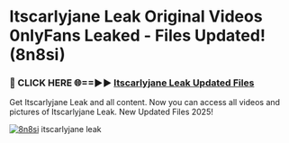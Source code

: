 # Itscarlyjane Leak Original Videos 0nlyFans Leaked - Files Updated! (8n8si)

<h3>🔴 CLICK HERE 🌐==►► <a href="https://tinyurl.com/x26r9saj" rel="nofollow">Itscarlyjane Leak Updated Files</a></h3>

Get Itscarlyjane Leak and all content. Now you can access all videos and pictures of Itscarlyjane Leak. New Updated Files 2025!

[![8n8si](https://i.imgur.com/LkgZPqh.gif)](https://tinyurl.com/x26r9saj)
itscarlyjane leak